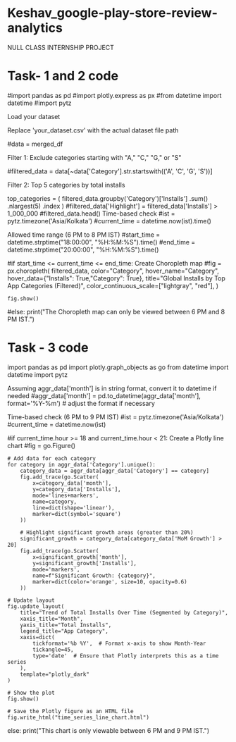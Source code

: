 # Keshav_google-play-store-review-analytics
NULL CLASS INTERNSHIP PROJECT
# Task- 1 and 2 code

#import pandas as pd
#import plotly.express as px
#from datetime import datetime
#import pytz

Load your dataset

Replace 'your_dataset.csv' with the actual dataset file path

#data = merged_df

Filter 1: Exclude categories starting with "A," "C," "G," or "S"

#filtered_data = data[~data['Category'].str.startswith(('A', 'C', 'G', 'S'))]

Filter 2: Top 5 categories by total installs

top_categories = (
    filtered_data.groupby('Category')['Installs']
    .sum()
    .nlargest(5)
    .index
)
#filtered_data['Highlight'] = filtered_data['Installs'] > 1_000_000
#filtered_data.head()
Time-based check
#ist = pytz.timezone('Asia/Kolkata')
#current_time = datetime.now(ist).time()

Allowed time range (6 PM to 8 PM IST)
#start_time = datetime.strptime("18:00:00", "%H:%M:%S").time()
#end_time = datetime.strptime("20:00:00", "%H:%M:%S").time()

#if start_time <= current_time <= end_time:
    Create Choropleth map
    #fig = px.choropleth(
        filtered_data,
        color="Category",
        hover_name="Category",
        hover_data={"Installs": True,"Category": True},
        title="Global Installs by Top App Categories (Filtered)",
        color_continuous_scale=["lightgray", "red"],
    )

    fig.show()
#else:
    print("The Choropleth map can only be viewed between 6 PM and 8 PM IST.")


# Task - 3 code

import pandas as pd
import plotly.graph_objects as go
from datetime import datetime
import pytz

Assuming aggr_data['month'] is in string format, convert it to datetime if needed
#aggr_data['month'] = pd.to_datetime(aggr_data['month'], format='%Y-%m')  # adjust the format if necessary

Time-based check (6 PM to 9 PM IST)
#ist = pytz.timezone('Asia/Kolkata')
#current_time = datetime.now(ist)

#if current_time.hour >= 18 and current_time.hour < 21:
    Create a Plotly line chart
    #fig = go.Figure()

    # Add data for each category
    for category in aggr_data['Category'].unique():
        category_data = aggr_data[aggr_data['Category'] == category]
        fig.add_trace(go.Scatter(
            x=category_data['month'],
            y=category_data['Installs'],
            mode='lines+markers',
            name=category,
            line=dict(shape='linear'),
            marker=dict(symbol='square')
        ))

        # Highlight significant growth areas (greater than 20%)
        significant_growth = category_data[category_data['MoM Growth'] > 20]
        fig.add_trace(go.Scatter(
            x=significant_growth['month'],
            y=significant_growth['Installs'],
            mode='markers',
            name=f"Significant Growth: {category}",
            marker=dict(color='orange', size=10, opacity=0.6)
        ))

    # Update layout
    fig.update_layout(
        title="Trend of Total Installs Over Time (Segmented by Category)",
        xaxis_title="Month",
        yaxis_title="Total Installs",
        legend_title="App Category",
        xaxis=dict(
            tickformat='%b %Y',  # Format x-axis to show Month-Year
            tickangle=45,
            type='date'  # Ensure that Plotly interprets this as a time series
        ),
        template="plotly_dark"
    )

    # Show the plot
    fig.show()

    # Save the Plotly figure as an HTML file
    fig.write_html("time_series_line_chart.html")

else:
    print("This chart is only viewable between 6 PM and 9 PM IST.")
